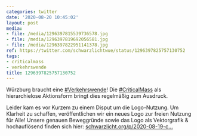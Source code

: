 ```yaml
---
categories: twitter
date: '2020-08-20 10:45:02'
layout: post
media:
- file: /media/1296397815539736578.jpg
- file: /media/1296397819692056581.jpg
- file: /media/1296397822951141378.jpg
ref: https://twitter.com/schwarzlichtwue/status/1296397825757130752
tags:
- criticalmass
- verkehrswende
title: 1296397825757130752
---
```

Würzburg braucht eine [#Verkehrswende](/t/verkehrswende)! Die [#CriticalMass](/t/criticalmass) als hierarchielose Aktionsform bringt dies regelmäßig zum Ausdruck.



Leider kam es vor Kurzem zu einem Disput um die Logo-Nutzung. Um Klarheit zu schaffen, veröffentlichen wir ein neues Logo zur freien Nutzung für Alle! 
Unsere genauen Beweggründe sowie das Logo als Vektorgrafik &amp; hochauflösend finden sich hier: [schwarzlicht.org/p/2020-08-19-c…](https://schwarzlicht.org/p/2020-08-19-critical-mass.html)